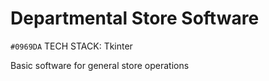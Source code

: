 # Departmental Store Software

 `#0969DA` TECH STACK: Tkinter

Basic software for general store operations 
